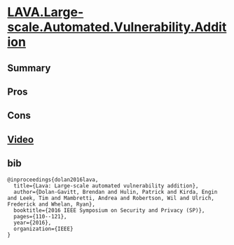# [LAVA.Large-scale.Automated.Vulnerability.Addition](https://ieeexplore.ieee.org/stamp/stamp.jsp?tp=&arnumber=7546498)

## Summary

## Pros

## Cons

## [Video](https://www.youtube.com/watch?v=o3qpjw2C1sQ)

## bib
```
@inproceedings{dolan2016lava,
  title={Lava: Large-scale automated vulnerability addition},
  author={Dolan-Gavitt, Brendan and Hulin, Patrick and Kirda, Engin and Leek, Tim and Mambretti, Andrea and Robertson, Wil and Ulrich, Frederick and Whelan, Ryan},
  booktitle={2016 IEEE Symposium on Security and Privacy (SP)},
  pages={110--121},
  year={2016},
  organization={IEEE}
}
```